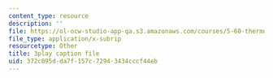```yaml
---
content_type: resource
description: ''
file: https://ol-ocw-studio-app-qa.s3.amazonaws.com/courses/5-60-thermodynamics-kinetics-spring-2008/372c095dda7f157c72943434cccf44eb_g14939TMTCE.srt
file_type: application/x-subrip
resourcetype: Other
title: 3play caption file
uid: 372c095d-da7f-157c-7294-3434cccf44eb
---
```

